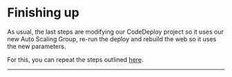 # Finishing up

As usual, the last steps are modifying our CodeDeploy project so it uses our new Auto Scaling Group, re-run the deploy and rebuild the web so it uses the new parameters.

For this, you can repeat the steps outlined [here](/workshop/elb-auto-scaling-group/03-finishing-up.md#modify-the-codedeploy-project).

---